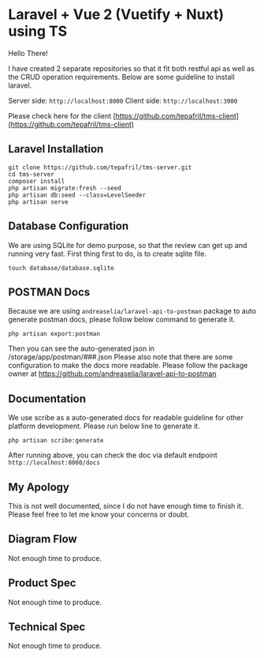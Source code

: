 # Laravel + Vue 2 (Vuetify + Nuxt) using TS

Hello There!

I have created 2 separate repositories so that it fit both restful api as well as the CRUD operation requirements. Below are some guideline to install laravel.

Server side: `http://localhost:8000`
Client side: `http://localhost:3000`

Please check here for the client [https://github.com/tepafril/tms-client](https://github.com/tepafril/tms-client)


## Laravel Installation

```
git clone https://github.com/tepafril/tms-server.git
cd tms-server
composer install
php artisan migrate:fresh --seed
php artisan db:seed --class=LevelSeeder
php artisan serve
```

## Database Configuration

We are using SQLite for demo purpose, so that the review can get up and running very fast. First thing first to do, is to create sqlite file.

```
touch database/database.sqlite
```

## POSTMAN Docs

Because we are using `andreaselia/laravel-api-to-postman` package to auto generate postman docs, please follow below command to generate it.

```
php artisan export:postman
```

Then you can see the auto-generated json in /storage/app/postman/###.json
Please also note that there are some configuration to make the docs more readable. Please follow the package owner at https://github.com/andreaselia/laravel-api-to-postman

## Documentation

We use scribe as a auto-generated docs for readable guideline for other platform development. Please run below line to generate it.

```
php artisan scribe:generate
```
After running above, you can check the doc via default endpoint `http://localhost:8000/docs`


## My Apology
This is not well documented, since I do not have enough time to finish it. Please feel free to let me know your concerns or doubt.

## Diagram Flow
Not enough time to produce.

## Product Spec
Not enough time to produce.

## Technical Spec
Not enough time to produce.
